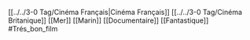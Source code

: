 [[../../3-0 Tag/Cinéma Français|Cinéma Français]] [[../../3-0 Tag/Cinéma Britanique]] [[Mer]] [[Marin]] [[Documentaire]] [[Fantastique]] #Trés_bon_film 